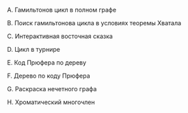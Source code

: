 A. Гамильтонов цикл в полном графе

B. Поиск гамильтонова цикла в условиях теоремы Хватала

C. Интерактивная восточная сказка

D. Цикл в турнире

E. Код Прюфера по дереву

F. Дерево по коду Прюфера

G. Раскраска нечетного графа

H. Хроматический многочлен
